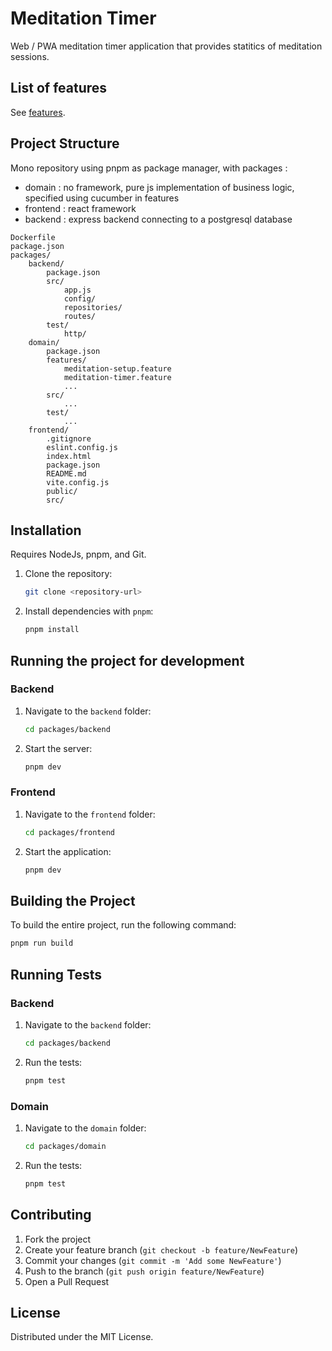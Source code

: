 # Meditation Timer

Web / PWA meditation timer application that provides statitics of meditation sessions.

## List of features

See [features](packages/domain/features).

## Project Structure

Mono repository using pnpm as package manager, with packages :

- domain : no framework, pure js implementation of business logic, specified using cucumber in features
- frontend : react framework
- backend : express backend connecting to a postgresql database

```
Dockerfile
package.json
packages/
    backend/
        package.json
        src/
            app.js
            config/
            repositories/
            routes/
        test/
            http/
    domain/
        package.json
        features/
            meditation-setup.feature
            meditation-timer.feature
            ...
        src/
            ...
        test/
            ...
    frontend/
        .gitignore
        eslint.config.js
        index.html
        package.json
        README.md
        vite.config.js
        public/
        src/
```

## Installation

Requires NodeJs, pnpm, and Git.

1. Clone the repository:
   ```sh
   git clone <repository-url>
   ```
2. Install dependencies with `pnpm`:
   ```sh
   pnpm install
   ```

## Running the project for development

### Backend

1. Navigate to the `backend` folder:
   ```sh
   cd packages/backend
   ```
2. Start the server:
   ```sh
   pnpm dev
   ```

### Frontend

1. Navigate to the `frontend` folder:
   ```sh
   cd packages/frontend
   ```
2. Start the application:
   ```sh
   pnpm dev
   ```

## Building the Project

To build the entire project, run the following command:

```sh
pnpm run build
```

## Running Tests

### Backend

1. Navigate to the `backend` folder:
   ```sh
   cd packages/backend
   ```
2. Run the tests:
   ```sh
   pnpm test
   ```

### Domain

1. Navigate to the `domain` folder:
   ```sh
   cd packages/domain
   ```
2. Run the tests:
   ```sh
   pnpm test
   ```

## Contributing

1. Fork the project
2. Create your feature branch (`git checkout -b feature/NewFeature`)
3. Commit your changes (`git commit -m 'Add some NewFeature'`)
4. Push to the branch (`git push origin feature/NewFeature`)
5. Open a Pull Request

## License

Distributed under the MIT License.
